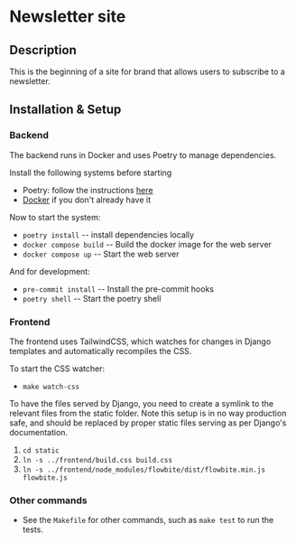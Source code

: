 # Newsletter site
## Description
This is the beginning of a site for brand that allows users to subscribe to a newsletter. 

## Installation & Setup
### Backend
The backend runs in Docker and uses Poetry to manage dependencies. 

Install the following systems before starting
 - Poetry:  follow the instructions [here](https://python-poetry.org/docs/#system-requirements)
 - [Docker](https://docs.docker.com/desktop/?_gl=1*bnza71*_ga*MTkwODkzNDI0Mi4xNzA0NTUwMTg2*_ga_XJWPQMJYHQ*MTcwNTg1MTY1OS42LjEuMTcwNTg1MTY2Mi41Ny4wLjA.) if you don't already have it

Now to start the system:
- `poetry install` -- install dependencies locally
- `docker compose build` -- Build the docker image for the web server
- `docker compose up` -- Start the web server

And for development:
- `pre-commit install` -- Install the pre-commit hooks
- `poetry shell` -- Start the poetry shell

### Frontend
The frontend uses TailwindCSS, which watches for changes in Django templates and automatically recompiles the CSS.

To start the CSS watcher:
- `make watch-css`

To have the files served by Django, you need to create a symlink to the relevant files from the static folder. Note
this setup is in no way production safe, and should be replaced by proper static files serving as per Django's documentation.
1. `cd static`
2. `ln -s ../frontend/build.css build.css`
3. `ln -s ../frontend/node_modules/flowbite/dist/flowbite.min.js flowbite.js`

### Other commands
- See the `Makefile` for other commands, such as `make test` to run the tests.